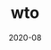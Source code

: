 ---
title: 'wto'
date: '2020-08'
skills: 'nodejs,javascript,express,mongodb'
description: '주문서 작성에 불편함을 덜어주는 초간단 미니 ERP(?).'
feGithubUrl: 'https://github.com/babyazalea/wto'
serviceUrl: 'https://what-the-order.herokuapp.com/'
---
